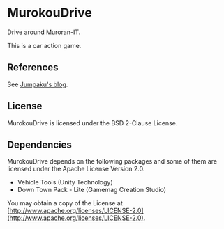 # MurokouDrive
Drive around Muroran-IT.

This is a car action game.

## References
See [Jumpaku's blog](http://jumpaku.hatenablog.com/entry/2018/02/26/131419).


## License
MurokouDrive is licensed under the BSD 2-Clause License.

## Dependencies
MurokouDrive depends on the following packages and some of them are licensed under the Apache License Version 2.0.

* Vehicle Tools (Unity Technology)
* Down Town Pack - Lite (Gamemag Creation Studio)

You may obtain a copy of the License at [http://www.apache.org/licenses/LICENSE-2.0](http://www.apache.org/licenses/LICENSE-2.0).
